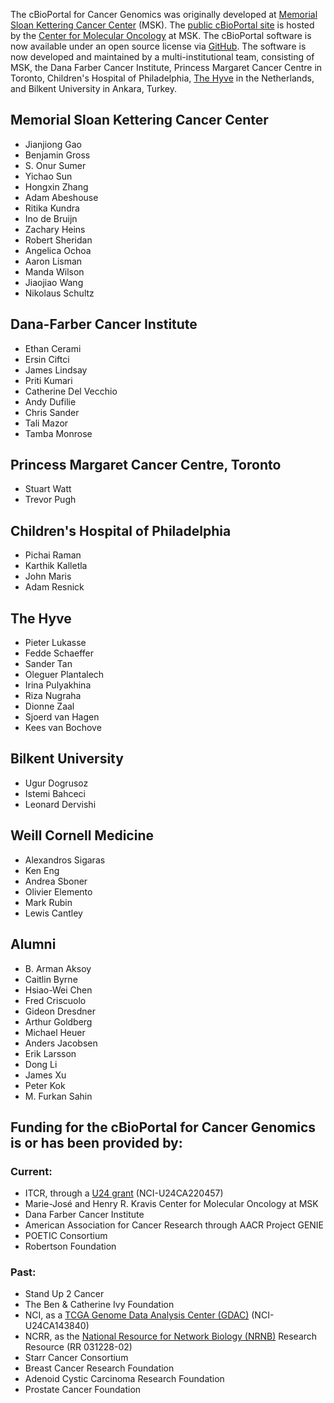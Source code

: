The cBioPortal for Cancer Genomics was originally developed at [Memorial Sloan Kettering Cancer Center](http://www.mskcc.org/) (MSK). The [public cBioPortal site](http://cbioportal.org) is hosted by the [Center for Molecular Oncology](http://www.mskcc.org/research/molecular-oncology) at MSK. The cBioPortal software is now available under an open source license via [GitHub](https://github.com/cBioPortal/cbioportal/). The software is now developed and maintained by a multi-institutional team, consisting of MSK, the Dana Farber Cancer Institute, Princess Margaret Cancer Centre in Toronto, Children's Hospital of Philadelphia, [The Hyve](http://thehyve.nl) in the Netherlands, and Bilkent University in Ankara, Turkey.

## Memorial Sloan Kettering Cancer Center
* Jianjiong Gao
* Benjamin Gross
* S. Onur Sumer
* Yichao Sun
* Hongxin Zhang
* Adam Abeshouse
* Ritika Kundra
* Ino de Bruijn
* Zachary Heins
* Robert Sheridan
* Angelica Ochoa
* Aaron Lisman
* Manda Wilson
* Jiaojiao Wang
* Nikolaus Schultz

## Dana-Farber Cancer Institute
* Ethan Cerami
* Ersin Ciftci
* James Lindsay
* Priti Kumari
* Catherine Del Vecchio
* Andy Dufilie
* Chris Sander
* Tali Mazor
* Tamba Monrose

## Princess Margaret Cancer Centre, Toronto
* Stuart Watt
* Trevor Pugh

## Children's Hospital of Philadelphia
* Pichai Raman
* Karthik Kalletla
* John Maris
* Adam Resnick

## The Hyve
* Pieter Lukasse
* Fedde Schaeffer
* Sander Tan
* Oleguer Plantalech
* Irina Pulyakhina
* Riza Nugraha
* Dionne Zaal
* Sjoerd van Hagen
* Kees van Bochove

## Bilkent University
* Ugur Dogrusoz
* Istemi Bahceci
* Leonard Dervishi

## Weill Cornell Medicine
* Alexandros Sigaras
* Ken Eng
* Andrea Sboner
* Olivier Elemento
* Mark Rubin
* Lewis Cantley

## Alumni
* B. Arman Aksoy
* Caitlin Byrne
* Hsiao-Wei Chen
* Fred Criscuolo
* Gideon Dresdner
* Arthur Goldberg
* Michael Heuer
* Anders Jacobsen
* Erik Larsson
* Dong Li
* James Xu
* Peter Kok
* M. Furkan Sahin

## Funding for the cBioPortal for Cancer Genomics is or has been provided by:

### Current:
* ITCR, through a [U24 grant](https://itcr.nci.nih.gov/funded-project/cbioportal-cancer-genomics) (NCI-U24CA220457) 
* Marie-José and Henry R. Kravis Center for Molecular Oncology at MSK
* Dana Farber Cancer Institute
* American Association for Cancer Research through AACR Project GENIE
* POETIC Consortium
* Robertson Foundation

### Past:
* Stand Up 2 Cancer
* The Ben & Catherine Ivy Foundation
* NCI, as a [TCGA Genome Data Analysis Center (GDAC)](http://tcga.cancer.gov/wwd/program/research_network/gdac.asp) (NCI-U24CA143840)
* NCRR, as the [National Resource for Network Biology (NRNB)](http://nrnb.org/) Research Resource (RR 031228-02)
* Starr Cancer Consortium
* Breast Cancer Research Foundation
* Adenoid Cystic Carcinoma Research Foundation
* Prostate Cancer Foundation

